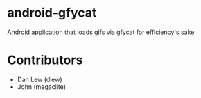 android-gfycat
==============

Android application that loads gifs via gfycat for efficiency's sake

Contributors
===========

- Dan Lew (dlew)
- John (megaclite)
